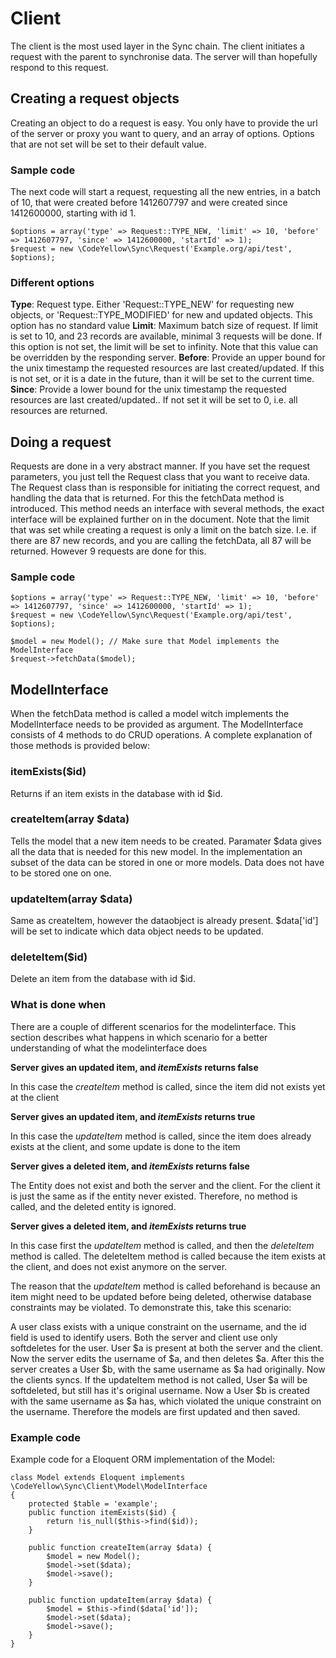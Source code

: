 # Client
The client is the most used layer in the Sync chain. The client initiates a request with the parent to synchronise data. The server will than hopefully respond to this request.

## Creating a request objects
Creating an object to do a request is easy. You only have to provide the url of the server or proxy you want to query, and an array of options. Options that are not set will be set to their default value.

### Sample code
The next code will start a request, requesting all the new entries, in a batch of 10, that were created before 1412607797 and were created since 1412600000, starting with id 1.

```
$options = array('type' => Request::TYPE_NEW, 'limit' => 10, 'before' => 1412607797, 'since' => 1412600000, 'startId' => 1);
$request = new \CodeYellow\Sync\Request('Example.org/api/test', $options);
```
### Different options
**Type**: Request type. Either 'Request::TYPE_NEW' for requesting new objects, or 'Request::TYPE_MODIFIED' for new and updated objects. This option has no standard value
**Limit**: Maximum batch size of request. If limit is set to 10, and 23 records are available, minimal 3 requests will be done. If this option is not set, the limit will be set to infinity. Note that this value can be overridden by the responding server. 
**Before**: Provide an upper bound for the unix timestamp the requested resources are last created/updated. If this is not set, or it is a date in the future, than it will be set to the current time. 
**Since**: Provide a lower bound for the unix timestamp the requested resources are last created/updated.. If not set it will be set to 0, i.e. all resources are returned.

## Doing a request
Requests are done in a very abstract manner. If you have set the request parameters, you just tell the Request class that you want to receive data. The Request class than is responsible for initiating the correct request, and handling the data that is returned. For this the fetchData method is introduced. This method needs an interface with several methods, the exact interface will be explained further on in the document. Note that the limit that was set while creating a request is only a limit on the batch size. I.e. if there are 87 new records, and you are calling the fetchData, all 87 will be returned. However 9 requests are done for this.

### Sample code
```
$options = array('type' => Request::TYPE_NEW, 'limit' => 10, 'before' => 1412607797, 'since' => 1412600000, 'startId' => 1);
$request = new \CodeYellow\Sync\Request('Example.org/api/test', $options);

$model = new Model(); // Make sure that Model implements the ModelInterface
$request->fetchData($model);
```

## ModelInterface
When the fetchData method is called a model witch implements the ModelInterface needs to be provided as argument. The ModelInterface consists of 4 methods to do CRUD operations. A complete explanation of those methods is provided below:

### itemExists($id)
Returns if an item exists in the database with id $id. 

### createItem(array $data)
Tells the model that a new item needs to be created. Paramater $data gives all the data that is needed for this new model. In the implementation an subset of the data can be stored in one or more models. Data does not have to be stored one on one.

### updateItem(array $data)
Same as createItem, however the dataobject is already present. $data['id'] will be set to indicate which data object needs to be updated.

### deleteItem($id) 
Delete an item from the database with id $id.

### What is done when
There are a couple of different scenarios for the modelinterface. This section describes what happens in which scenario for a better understanding of what the modelinterface does

**Server gives an updated item, and _itemExists_ returns false**

In this case the _createItem_ method is called, since the item did not exists yet at the client

**Server gives an updated item, and _itemExists_ returns true**

In this case the _updateItem_ method is called, since the item does already exists at the client, and some update is done to the item

**Server gives a deleted item, and _itemExists_ returns false**

The Entity does not exist and both the server and the client. For the client it is just the same as if the entity never existed. Therefore, no method is called, and the deleted entity is ignored. 

**Server gives a deleted item, and _itemExists_ returns true**

In this case first the _updateItem_ method is called, and then the _deleteItem_ method is called. The deleteItem method is called because the item exists at the client, and does not exist anymore on the server.

The reason that the _updateItem_ method is called beforehand is because an item might need to be updated before being deleted, otherwise database constraints may be violated. To demonstrate this, take this scenario:

A user class exists with a unique constraint on the username, and the id field is used to identify users. Both the server and client use only softdeletes for the user. User $a is present at both the server and the client. Now the server edits the username of $a, and then deletes $a. After this the server creates a User $b, with the same username as $a had originally. Now the clients syncs. If the updateItem method is not called, User $a will be softdeleted, but still has it's original username. Now a User $b is created with the same username as $a has, which violated the unique constraint on the username. Therefore the models are first updated and then saved.


### Example code
Example code for a Eloquent ORM implementation of the Model:

```
class Model extends Eloquent implements \CodeYellow\Sync\Client\Model\ModelInterface 
{
	protected $table = 'example';
	public function itemExists($id) {
		return !is_null($this->find($id));
	}

	public function createItem(array $data) {
		$model = new Model();
		$model->set($data);
		$model->save();
	}

	public function updateItem(array $data) {
		$model = $this->find($data['id']);
		$model->set($data);
		$model->save();
	}
}
```